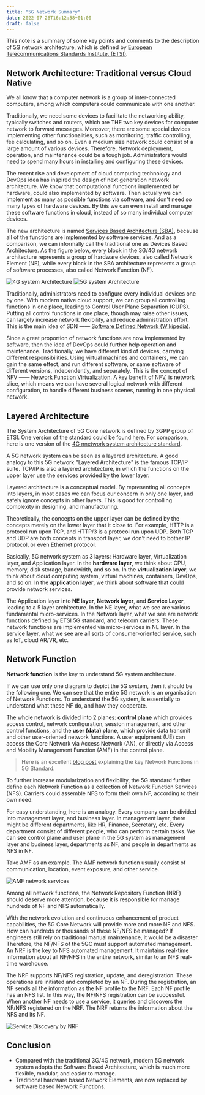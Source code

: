 ```yaml
---
title: "5G Network Summary"
date: 2022-07-26T16:12:58+01:00
draft: false
---
```



This note is a summary of some key points and comments to the description of [5G](https://www.etsi.org/technologies/5g) network architecture, which is defined by [European Telecommunications Standards Institute. (ETSI)](https://www.etsi.org/).

## Network Architecture: Traditional versus Cloud Native

We all know that a computer network is a group of inter-connected computers, among which computers could communicate with one another. 

Traditionally, we need some devices to facilitate the networking ability, typically switches and routers, which are THE two key devices for computer network to forward messages. Moreover, there are some special devices implementing other functionalities, such as monitoring, traffic controlling, fee calculating, and so on. Even a medium size network could consist of a large amount of various devices. Therefore, Network deployment, operation, and maintenance could be a tough job. Administrators would need to spend many hours in installing and configuring these devices.

The recent rise and development of cloud computing technology and DevOps idea has inspired the design of next generation network architecture. We know that computational functions implemented by hardware, could also implemented by software. Then actually we can implement as many as possible functions via software, and don't need so many types of hardware devices. By this we can even install and manage these software functions in cloud, instead of so many individual computer devices. 

The new architecture is named [Services Based Architecture (SBA)](https://www.ericsson.com/en/blog/2017/9/service-based-architecture-in-5g), because all of the functions are implemented by software services. And as a comparison, we can informally call the traditional one as Devices Based Architecture. As the figure below, every block in the 3G/4G network architecture represents a group of hardware devices, also called Network Element (NE), while every block in the SBA architecture represents a group of software processes, also called Network Function (NF).

![4G system Architecture](/images/4g-sys-arch.png)
![5G system Architecture](/images/5g-sys-arch.png)

Traditionally, administrators need to configure every individual devices one by one. With modern native cloud support, we can group all controlling functions in one place, leading to Control User Plane Separation (CUPS). Putting all control functions in one place, though may raise other issues, can largely increase network flexibility, and reduce administration effort. This is the main idea of SDN —— [Software Defined Network (Wikipedia)](https://en.wikipedia.org/wiki/Software-defined_networking). 

Since a great proportion of network functions are now implemented by software, then the idea of DevOps could further help operation and maintenance. Traditionally, we have different kind of devices, carrying different responsibilities. Using virtual machines and containers, we can gain the same effect, and run different software, or same software of different versions, independently, and separately. This is the concept of NFV —— [Network Function Virtualization](https://www.etsi.org/technologies/nfv). A key benefit of NFV, is network slice, which means we can have several logical network with different configuration, to handle different business scenes, running in one physical network.


## Layered Architecture

The System Architecture of 5G Core network is defined by 3GPP group of ETSI. One version of the standard could be found [here]( https://www.etsi.org/deliver/etsi_ts/123500_123599/123501/15.03.00_60/ts_123501v150300p.pdf ). For comparison, here is one version of the [4G nnetwork system architecture standard](https://www.etsi.org/deliver/etsi_ts/123400_123499/123402/14.06.00_60/ts_123402v140600p.pdf).

A 5G network system can be seen as a layered architecture. A good analogy to this 5G network "Layered Architecture" is the famous TCP/IP suite. TCP/IP is also a layered architecture, in which the functions on the upper layer use the services provided by the lower layer. 

Layered architecture is a conceptual model. By representing all concepts into layers, in most cases we can focus our concern in only one layer, and safely ignore concepts in other layers. This is good for controlling complexity in designing, and manufacturing.

Theoretically, the concepts on the upper layer can be defined by the concepts merely on the lower layer that it close to. For example, HTTP is a protocol run upon TCP, and HTTP/3 is a protocol run upon UDP. Both TCP and UDP are both concepts in transport layer, we don't need to bother IP protocol, or even Ethernet protocol. 

Basically, 5G network system as 3 layers: Hardware layer, Virtualization layer, and Application layer. In the **hardware layer**, we think about CPU, memory, disk storage, bandwidth, and so on. In the **virtualization layer**, we think about cloud computing system, virtual machines, containers, DevOps, and so on. In the **application layer**, we think about software that could provide network services.

The Application layer into **NE layer**, **Network layer**, and **Service Layer**, leading to a 5 layer architecture. In the NE layer, what we see are various fundamental micro-services. In the Network layer, what we see are network functions defined by ETSI 5G standard, and telecom carriers. These network functions are implemented via micro-services in NE layer. In the service layer, what we see are all sorts of consumer-oriented service, such as IoT, cloud AR/VR, etc.


## Network Function

**Network function** is the key to understand 5G system architecture.

If we can use only one diagram to depict the 5G system, then it should be the following one. We can see that the entire 5G network is an organisation of Network Functions. To understand the 5G system, is essentially to understand what these NF do, and how they cooperate.

The whole network is  divided into 2 planes: **control plane** which provides access control, network configuration, session management, and other control functions, and the **user (data) plane**, which provide data transmit and other user-oriented network functions. A user equipment (UE) can access the Core Network via Access Network (AN), or directly via Access and Mobility Management Function (AMF) in the control plane. 

> Here is an excellent [blog post](https://medium.com/5g-nr/5g-service-based-architecture-sba-47900b0ded0a) explaining the key Network Functions in 5G Standard. 

To further increase modularization and flexibility, the 5G standard further define each Network Function as a collection of Network Function Services (NFS). Carriers could assemble NFS to form their own NF, according to their own need.

For easy understanding, here is an analogy. Every company can be divided into management layer, and business layer. In management layer, there might be different departments, like HR, Finance, Secretary, etc. Every department consist of different people, who can perform certain tasks. We can see control plane and user plane in the 5G system as management layer and business layer, departments as NF, and people in departments as NFS in NF. 

Take AMF as an example. The AMF network function usually consist of communication, location, event exposure, and other service. 

![AMF network services](/images/amf-services.png)

Among all network functions, the Network Repository Function (NRF) should deserve more attention, because it is responsible for manage hundreds of NF and NFS automatically. 

With the network evolution and continuous enhancement of product capabilities, the 5G Core Network will provide more and more NF and NFS. How can hundreds or thousands of these NF/NFS be managed? If engineers still rely on traditional manual maintenance, it would be a disaster. Therefore, the NF/NFS of the 5GC must support automated management. An NRF is the key to NFS automated management. It maintains real-time information about all NF/NFS in the entire network, similar to an NFS real-time warehouse. 

The NRF supports NF/NFS registration, update, and deregistration. These operations are initiated and completed by an NF. During the registration, an NF sends all the information as the NF profile to the NRF. Each NF profile has an NFS list. In this way, the NF/NFS registration can be successful. When another NF needs to use a service, it queries and discovers the NF/NFS registered on the NRF. The NRF returns the information about the NFS and its NF. 

![Service Discovery by NRF](/images/NRF.png)

## Conclusion

- Compared with the traditional 3G/4G network,  modern 5G network system adopts the Software Based Architecture, which is much more flexible, modular, and easier to manage. 
- Traditional hardware based Network Elements, are now replaced by software based Network Functions. 

